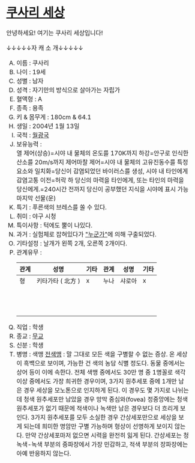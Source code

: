 

<table>
    <thead>
        <td id="테두리">
<h1><a href="https://sharoa2004.github.io/Kusari/READMEPlz.html">쿠사리 세상</a></h1>
<p>안녕하세요! 여기는 쿠사리 세상입니다!</p>
<p>↓↓↓↓↓자 캐 소 개↓↓↓↓↓</p>
<ol type="A" start="1">
    <li>이름 : 쿠사리</li>
    <li>나이 : 19세</li>
    <li>성별 : 남자</li>
    <li>성격 : 자기만의 방식으로 살아가는 자립가</li>
    <li>혈액형 : A</li>
    <li>종족 : 용족</li>
    <li>키 & 몸무게 : 180cm & 64.1</li>
    <li>생일 : 2004년 1월 13일</li>
    <li>국적 : <a href="https://www.evernote.com/shard/s513/sh/d8544880-3e28-44ef-9636-9f929eb8bfec/969a86a24f499f777b06afc43cc37c69">월광국</a></li>
    <li>보유능력 : <br>
        열 제어(상승)=시야 내 물체의 온도를 170K까지 하강=안구로 인식한 산소를 20m/s까지 제어마찰 제어=시야 내 물체의 고유진동수를 특정 요소와 일치화=당신이 감염되었던 바이러스를 생성, 시야 내 타인에게 감염고통 이전=허락 하 당신의 마력을 타인에게, 또는 타인의 마력을 당신에게.=240시간 전까지 당신이 공부했던 지식을 시야에 표시 가능마지막 선물(운)</li>
    <li>특기 : 푸른색의 브레스를 쏠 수 있다.</li>
    <li>취미 : 야구 시청</li>
    <li>특이사항 : 턱에도 뿔이 나있다.</li>
    <li>과거 : 실험체로 잡혀있다가 <a href="https://www.evernote.com/shard/s513/sh/2aac9e1c-24c2-4842-b662-c2f586f021c5/cacb87ca60158703e48f2d9359f4c28e">"누군가"</a>에 의해 구출되었다.</li>
    <li>기타설정 : 날개가 왼쪽 2개, 오른쪽 2개이다.</li>
    <li>관계유무 : 
    <table style="width:100%" id="관계유무">
        <thead>
          <tr>
            <th>관계</th>
            <th>성명</th>
            <th>기타</th>
            <th>관계</th>
            <th>성명</th>
            <th>기타</th>
          </tr>
        </thead>
        <tbody>
          <tr>
            <td>형</td>
            <td>키타가타 ( 北方 )</td>
            <td>x</td>
            <td>누나</td>
            <td>샤로아</td>
            <td>x</td>
          </tr>
          <tr>
            <td><br></td>
            <td></td>
            <td></td>
            <td></td>
            <td></td>
            <td></td>
          </tr>
          <tr>
            <td><br></td>
            <td></td>
            <td></td>
            <td></td>
            <td></td>
            <td></td>
          </tr>
          <tr>
            <td><br></td>
            <td></td>
            <td></td>
            <td></td>
            <td></td>
            <td></td>
          </tr>
        </tbody>
        </table>
    </li>
        <li>직업 : 학생</li>
        <li>종교 : <a href="https://namu.wiki/w/%EB%AC%B4%EC%A2%85%EA%B5%90">무교</a></li>
        <li>신분 : 학생</li>
        <li>병명 : 색맹 <a href="https://namu.wiki/w/%EC%83%89%EA%B0%81%20%EC%9D%B4%EC%83%81?from=%EC%83%89%EB%A7%B9#s-3.3">전색맹</a> : 말 그대로 모든 색을 구별할 수 없는 증상. 온 세상이 흑백으로 보이며, 가능한 건 색의 농담 식별 정도다. 동물 중에서는 상어 등이 이에 속한다. 전체 색맹 중에서도 30만 명 중 1명꼴로 색각 이상 중에서도 가장 희귀한 경우이며, 3가지 원추세포 중에 1개만 남은 경우 세상을 모노톤으로 인지하게 된다. 이 경우도 몇 가지로 나뉘는데 청색 원추세포만 남았을 경우 망막 중심와(fovea) 정중앙에는 청색 원추세포가 없기 때문에 적색이나 녹색만 남은 경우보다 더 흐리게 보인다. 3가지 원추세포를 모두 소실한 경우 간상세포만으로 세상을 보게 되는데 희미한 명암만 구별 가능하며 형상이 선명하게 보이지 않는다. 만약 간상세포마저 없으면 시력을 완전히 잃게 된다. 간상세포는 청녹색-녹색 부분의 중파장에서 가장 민감하고, 적색 부분의 장파장에는 아예 반응하지 않는다.</li>
    </ol>
</table>
</thead>
</td>
